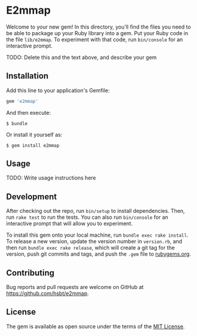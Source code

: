 # E2mmap

Welcome to your new gem! In this directory, you'll find the files you need to be able to package up your Ruby library into a gem. Put your Ruby code in the file `lib/e2mmap`. To experiment with that code, run `bin/console` for an interactive prompt.

TODO: Delete this and the text above, and describe your gem

## Installation

Add this line to your application's Gemfile:

```ruby
gem 'e2mmap'
```

And then execute:

    $ bundle

Or install it yourself as:

    $ gem install e2mmap

## Usage

TODO: Write usage instructions here

## Development

After checking out the repo, run `bin/setup` to install dependencies. Then, run `rake test` to run the tests. You can also run `bin/console` for an interactive prompt that will allow you to experiment.

To install this gem onto your local machine, run `bundle exec rake install`. To release a new version, update the version number in `version.rb`, and then run `bundle exec rake release`, which will create a git tag for the version, push git commits and tags, and push the `.gem` file to [rubygems.org](https://rubygems.org).

## Contributing

Bug reports and pull requests are welcome on GitHub at https://github.com/hsbt/e2mmap.

## License

The gem is available as open source under the terms of the [MIT License](https://opensource.org/licenses/MIT).
